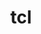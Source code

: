 ---
title: "tcl"
layout: cache
categories: [package, develop]
meta: {"compilers": ["cce@=18.0.0", "clang@=14.0.0", "gcc@=10.3.0", "gcc@=11.4.0", "gcc@=9.4.0", "msvc@=19.39.33523", "oneapi@=2024.2.1"], "num_specs": 41, "num_specs_by_stack": {"e4s": 8, "e4s-cray-rhel": 3, "e4s-cray-sles": 2, "e4s-neoverse-v2": 5, "e4s-neoverse_v1": 1, "e4s-oneapi": 8, "e4s-power": 1, "root": 41, "tutorial": 14, "windows-vis": 3}, "oss": ["rhel8", "sle_hpc15", "ubuntu20.04", "ubuntu22.04", "windows10.0.20348"], "platforms": ["linux", "windows"], "stacks": ["e4s", "e4s-cray-rhel", "e4s-cray-sles", "e4s-neoverse-v2", "e4s-neoverse_v1", "e4s-oneapi", "e4s-power", "root", "tutorial", "windows-vis"], "targets": ["neoverse_v1", "neoverse_v2", "ppc64le", "x86_64", "x86_64_v3", "x86_64_v4"], "versions": ["8.6.12"]}
spec_details: [{"compiler": "cce@=18.0.0", "hash": "ccjwvztzspxkg4qfpet235s6ejjztibn", "os": "rhel8", "platform": "linux", "size": "-", "stacks": ["e4s-cray-rhel", "root"], "tarball": "https://binaries.spack.io/develop/build_cache/linux-rhel8-x86_64_v3/cce-18.0.0/tcl-8.6.12/linux-rhel8-x86_64_v3-cce-18.0.0-tcl-8.6.12-ccjwvztzspxkg4qfpet235s6ejjztibn.spack", "target": "x86_64_v3", "variants": ["build_system=autotools"], "versions": ["8.6.12"]}, {"compiler": "cce@=18.0.0", "hash": "dzm7ctwc7zj4nrpwtncmyhdxbtf5i7wa", "os": "rhel8", "platform": "linux", "size": "-", "stacks": ["e4s-cray-rhel", "root"], "tarball": "https://binaries.spack.io/develop/build_cache/linux-rhel8-x86_64_v3/cce-18.0.0/tcl-8.6.12/linux-rhel8-x86_64_v3-cce-18.0.0-tcl-8.6.12-dzm7ctwc7zj4nrpwtncmyhdxbtf5i7wa.spack", "target": "x86_64_v3", "variants": ["build_system=autotools"], "versions": ["8.6.12"]}, {"compiler": "cce@=18.0.0", "hash": "22wfm6fdh3rnbqtz5skv6bq2mws6k3kb", "os": "rhel8", "platform": "linux", "size": "-", "stacks": ["e4s-cray-rhel", "root"], "tarball": "https://binaries.spack.io/develop/build_cache/linux-rhel8-x86_64_v3/cce-18.0.0/tcl-8.6.12/linux-rhel8-x86_64_v3-cce-18.0.0-tcl-8.6.12-22wfm6fdh3rnbqtz5skv6bq2mws6k3kb.spack", "target": "x86_64_v3", "variants": ["build_system=autotools"], "versions": ["8.6.12"]}, {"compiler": "gcc@=10.3.0", "hash": "gmalljppeaq3qxk5wq3ru54wndetzdgp", "os": "sle_hpc15", "platform": "linux", "size": "-", "stacks": ["e4s-cray-sles", "root"], "tarball": "https://binaries.spack.io/develop/build_cache/linux-sle_hpc15-x86_64_v4/gcc-10.3.0/tcl-8.6.12/linux-sle_hpc15-x86_64_v4-gcc-10.3.0-tcl-8.6.12-gmalljppeaq3qxk5wq3ru54wndetzdgp.spack", "target": "x86_64_v4", "variants": ["build_system=autotools"], "versions": ["8.6.12"]}, {"compiler": "gcc@=10.3.0", "hash": "eg4j34j66ly5vpw27japn2sx6lufcp43", "os": "sle_hpc15", "platform": "linux", "size": "-", "stacks": ["e4s-cray-sles", "root"], "tarball": "https://binaries.spack.io/develop/build_cache/linux-sle_hpc15-x86_64_v4/gcc-10.3.0/tcl-8.6.12/linux-sle_hpc15-x86_64_v4-gcc-10.3.0-tcl-8.6.12-eg4j34j66ly5vpw27japn2sx6lufcp43.spack", "target": "x86_64_v4", "variants": ["build_system=autotools"], "versions": ["8.6.12"]}, {"compiler": "gcc@=9.4.0", "hash": "rttri3fhoxxrh5m5yphmztpjl3om7zmu", "os": "ubuntu20.04", "platform": "linux", "size": "-", "stacks": ["e4s-power", "root"], "tarball": "https://binaries.spack.io/develop/build_cache/linux-ubuntu20.04-ppc64le/gcc-9.4.0/tcl-8.6.12/linux-ubuntu20.04-ppc64le-gcc-9.4.0-tcl-8.6.12-rttri3fhoxxrh5m5yphmztpjl3om7zmu.spack", "target": "ppc64le", "variants": ["build_system=autotools"], "versions": ["8.6.12"]}, {"compiler": "gcc@=11.4.0", "hash": "3wst2qrwubbmiciamjsek7wz5ulimgns", "os": "ubuntu22.04", "platform": "linux", "size": "-", "stacks": ["e4s-neoverse_v1", "root"], "tarball": "https://binaries.spack.io/develop/build_cache/linux-ubuntu22.04-neoverse_v1/gcc-11.4.0/tcl-8.6.12/linux-ubuntu22.04-neoverse_v1-gcc-11.4.0-tcl-8.6.12-3wst2qrwubbmiciamjsek7wz5ulimgns.spack", "target": "neoverse_v1", "variants": ["build_system=autotools"], "versions": ["8.6.12"]}, {"compiler": "gcc@=11.4.0", "hash": "mxwr2qehzeksktcd2vo3ogwozccp25v3", "os": "ubuntu22.04", "platform": "linux", "size": "-", "stacks": ["e4s-neoverse-v2", "root"], "tarball": "https://binaries.spack.io/develop/build_cache/linux-ubuntu22.04-neoverse_v2/gcc-11.4.0/tcl-8.6.12/linux-ubuntu22.04-neoverse_v2-gcc-11.4.0-tcl-8.6.12-mxwr2qehzeksktcd2vo3ogwozccp25v3.spack", "target": "neoverse_v2", "variants": ["build_system=autotools"], "versions": ["8.6.12"]}, {"compiler": "gcc@=11.4.0", "hash": "uggfqpirvf2265b4vtye2jj7wzio6y5y", "os": "ubuntu22.04", "platform": "linux", "size": "-", "stacks": ["e4s-neoverse-v2", "root"], "tarball": "https://binaries.spack.io/develop/build_cache/linux-ubuntu22.04-neoverse_v2/gcc-11.4.0/tcl-8.6.12/linux-ubuntu22.04-neoverse_v2-gcc-11.4.0-tcl-8.6.12-uggfqpirvf2265b4vtye2jj7wzio6y5y.spack", "target": "neoverse_v2", "variants": ["build_system=autotools"], "versions": ["8.6.12"]}, {"compiler": "gcc@=11.4.0", "hash": "pyjnkabea3x65vk2k7gjw2whg4elqthd", "os": "ubuntu22.04", "platform": "linux", "size": "-", "stacks": ["e4s-neoverse-v2", "root"], "tarball": "https://binaries.spack.io/develop/build_cache/linux-ubuntu22.04-neoverse_v2/gcc-11.4.0/tcl-8.6.12/linux-ubuntu22.04-neoverse_v2-gcc-11.4.0-tcl-8.6.12-pyjnkabea3x65vk2k7gjw2whg4elqthd.spack", "target": "neoverse_v2", "variants": ["build_system=autotools"], "versions": ["8.6.12"]}, {"compiler": "gcc@=11.4.0", "hash": "3yb2myer56ahd4xcbb443nwghnubidph", "os": "ubuntu22.04", "platform": "linux", "size": "-", "stacks": ["e4s-neoverse-v2", "root"], "tarball": "https://binaries.spack.io/develop/build_cache/linux-ubuntu22.04-neoverse_v2/gcc-11.4.0/tcl-8.6.12/linux-ubuntu22.04-neoverse_v2-gcc-11.4.0-tcl-8.6.12-3yb2myer56ahd4xcbb443nwghnubidph.spack", "target": "neoverse_v2", "variants": ["build_system=autotools"], "versions": ["8.6.12"]}, {"compiler": "gcc@=11.4.0", "hash": "5zdpup7vmkkorrm72erhi62qqdoxxvia", "os": "ubuntu22.04", "platform": "linux", "size": "-", "stacks": ["e4s-neoverse-v2", "root"], "tarball": "https://binaries.spack.io/develop/build_cache/linux-ubuntu22.04-neoverse_v2/gcc-11.4.0/tcl-8.6.12/linux-ubuntu22.04-neoverse_v2-gcc-11.4.0-tcl-8.6.12-5zdpup7vmkkorrm72erhi62qqdoxxvia.spack", "target": "neoverse_v2", "variants": ["build_system=autotools"], "versions": ["8.6.12"]}, {"compiler": "clang@=14.0.0", "hash": "4fulvgeiiy4gacywrswkbg2rx35l7zhp", "os": "ubuntu22.04", "platform": "linux", "size": "-", "stacks": ["root", "tutorial"], "tarball": "https://binaries.spack.io/develop/build_cache/linux-ubuntu22.04-x86_64_v3/clang-14.0.0/tcl-8.6.12/linux-ubuntu22.04-x86_64_v3-clang-14.0.0-tcl-8.6.12-4fulvgeiiy4gacywrswkbg2rx35l7zhp.spack", "target": "x86_64_v3", "variants": ["build_system=autotools"], "versions": ["8.6.12"]}, {"compiler": "clang@=14.0.0", "hash": "flwyy2x6tgue6jnai6sblgeaxjjjqnqn", "os": "ubuntu22.04", "platform": "linux", "size": "-", "stacks": ["root", "tutorial"], "tarball": "https://binaries.spack.io/develop/build_cache/linux-ubuntu22.04-x86_64_v3/clang-14.0.0/tcl-8.6.12/linux-ubuntu22.04-x86_64_v3-clang-14.0.0-tcl-8.6.12-flwyy2x6tgue6jnai6sblgeaxjjjqnqn.spack", "target": "x86_64_v3", "variants": ["build_system=autotools"], "versions": ["8.6.12"]}, {"compiler": "clang@=14.0.0", "hash": "oamzjs34kk3bhoiansiesxa3racatdp4", "os": "ubuntu22.04", "platform": "linux", "size": "-", "stacks": ["root", "tutorial"], "tarball": "https://binaries.spack.io/develop/build_cache/linux-ubuntu22.04-x86_64_v3/clang-14.0.0/tcl-8.6.12/linux-ubuntu22.04-x86_64_v3-clang-14.0.0-tcl-8.6.12-oamzjs34kk3bhoiansiesxa3racatdp4.spack", "target": "x86_64_v3", "variants": ["build_system=autotools"], "versions": ["8.6.12"]}, {"compiler": "clang@=14.0.0", "hash": "vkrsvxsie6ezucbpv5s6s6l2acjuryat", "os": "ubuntu22.04", "platform": "linux", "size": "-", "stacks": ["root", "tutorial"], "tarball": "https://binaries.spack.io/develop/build_cache/linux-ubuntu22.04-x86_64_v3/clang-14.0.0/tcl-8.6.12/linux-ubuntu22.04-x86_64_v3-clang-14.0.0-tcl-8.6.12-vkrsvxsie6ezucbpv5s6s6l2acjuryat.spack", "target": "x86_64_v3", "variants": ["build_system=autotools"], "versions": ["8.6.12"]}, {"compiler": "gcc@=11.4.0", "hash": "55ssvvgm2pyomhd5kkoapxeridpperyn", "os": "ubuntu22.04", "platform": "linux", "size": "-", "stacks": ["e4s", "root"], "tarball": "https://binaries.spack.io/develop/build_cache/linux-ubuntu22.04-x86_64_v3/gcc-11.4.0/tcl-8.6.12/linux-ubuntu22.04-x86_64_v3-gcc-11.4.0-tcl-8.6.12-55ssvvgm2pyomhd5kkoapxeridpperyn.spack", "target": "x86_64_v3", "variants": ["build_system=autotools"], "versions": ["8.6.12"]}, {"compiler": "gcc@=11.4.0", "hash": "e5n2r65shedudxkg3hhyufvqruk6dc2f", "os": "ubuntu22.04", "platform": "linux", "size": "-", "stacks": ["e4s", "root"], "tarball": "https://binaries.spack.io/develop/build_cache/linux-ubuntu22.04-x86_64_v3/gcc-11.4.0/tcl-8.6.12/linux-ubuntu22.04-x86_64_v3-gcc-11.4.0-tcl-8.6.12-e5n2r65shedudxkg3hhyufvqruk6dc2f.spack", "target": "x86_64_v3", "variants": ["build_system=autotools"], "versions": ["8.6.12"]}, {"compiler": "gcc@=11.4.0", "hash": "snewo6xnvwrjao34s7hw6he6f6cnsmc4", "os": "ubuntu22.04", "platform": "linux", "size": "-", "stacks": ["e4s", "root"], "tarball": "https://binaries.spack.io/develop/build_cache/linux-ubuntu22.04-x86_64_v3/gcc-11.4.0/tcl-8.6.12/linux-ubuntu22.04-x86_64_v3-gcc-11.4.0-tcl-8.6.12-snewo6xnvwrjao34s7hw6he6f6cnsmc4.spack", "target": "x86_64_v3", "variants": ["build_system=autotools"], "versions": ["8.6.12"]}, {"compiler": "gcc@=11.4.0", "hash": "3vonscnbe22gamdi6z6flzr76hffgpko", "os": "ubuntu22.04", "platform": "linux", "size": "-", "stacks": ["e4s", "root"], "tarball": "https://binaries.spack.io/develop/build_cache/linux-ubuntu22.04-x86_64_v3/gcc-11.4.0/tcl-8.6.12/linux-ubuntu22.04-x86_64_v3-gcc-11.4.0-tcl-8.6.12-3vonscnbe22gamdi6z6flzr76hffgpko.spack", "target": "x86_64_v3", "variants": ["build_system=autotools"], "versions": ["8.6.12"]}, {"compiler": "gcc@=11.4.0", "hash": "gmtnksmljxu2dwnzgo2gicwdmmd5cbxn", "os": "ubuntu22.04", "platform": "linux", "size": "-", "stacks": ["e4s", "root", "tutorial"], "tarball": "https://binaries.spack.io/develop/build_cache/linux-ubuntu22.04-x86_64_v3/gcc-11.4.0/tcl-8.6.12/linux-ubuntu22.04-x86_64_v3-gcc-11.4.0-tcl-8.6.12-gmtnksmljxu2dwnzgo2gicwdmmd5cbxn.spack", "target": "x86_64_v3", "variants": ["build_system=autotools"], "versions": ["8.6.12"]}, {"compiler": "gcc@=11.4.0", "hash": "i2cxnuty2nxaha5l4dgn3hq2xp5p7hlq", "os": "ubuntu22.04", "platform": "linux", "size": "-", "stacks": ["e4s", "root", "tutorial"], "tarball": "https://binaries.spack.io/develop/build_cache/linux-ubuntu22.04-x86_64_v3/gcc-11.4.0/tcl-8.6.12/linux-ubuntu22.04-x86_64_v3-gcc-11.4.0-tcl-8.6.12-i2cxnuty2nxaha5l4dgn3hq2xp5p7hlq.spack", "target": "x86_64_v3", "variants": ["build_system=autotools"], "versions": ["8.6.12"]}, {"compiler": "gcc@=11.4.0", "hash": "djetkoacznt727k4owgfmo57qcm4ji5f", "os": "ubuntu22.04", "platform": "linux", "size": "-", "stacks": ["e4s", "root", "tutorial"], "tarball": "https://binaries.spack.io/develop/build_cache/linux-ubuntu22.04-x86_64_v3/gcc-11.4.0/tcl-8.6.12/linux-ubuntu22.04-x86_64_v3-gcc-11.4.0-tcl-8.6.12-djetkoacznt727k4owgfmo57qcm4ji5f.spack", "target": "x86_64_v3", "variants": ["build_system=autotools"], "versions": ["8.6.12"]}, {"compiler": "gcc@=11.4.0", "hash": "jwekdljhhvpskwf3elaqdhjt4b7dwe42", "os": "ubuntu22.04", "platform": "linux", "size": "-", "stacks": ["e4s", "root", "tutorial"], "tarball": "https://binaries.spack.io/develop/build_cache/linux-ubuntu22.04-x86_64_v3/gcc-11.4.0/tcl-8.6.12/linux-ubuntu22.04-x86_64_v3-gcc-11.4.0-tcl-8.6.12-jwekdljhhvpskwf3elaqdhjt4b7dwe42.spack", "target": "x86_64_v3", "variants": ["build_system=autotools"], "versions": ["8.6.12"]}, {"compiler": "gcc@=11.4.0", "hash": "7g7mvosgchf2ns67iexgowr3tpw46pcz", "os": "ubuntu22.04", "platform": "linux", "size": "-", "stacks": ["root", "tutorial"], "tarball": "https://binaries.spack.io/develop/build_cache/linux-ubuntu22.04-x86_64_v3/gcc-11.4.0/tcl-8.6.12/linux-ubuntu22.04-x86_64_v3-gcc-11.4.0-tcl-8.6.12-7g7mvosgchf2ns67iexgowr3tpw46pcz.spack", "target": "x86_64_v3", "variants": ["build_system=autotools"], "versions": ["8.6.12"]}, {"compiler": "gcc@=11.4.0", "hash": "j7tqp2xi3a6kwj2df6li5ncsmvy7uzxf", "os": "ubuntu22.04", "platform": "linux", "size": "-", "stacks": ["root", "tutorial"], "tarball": "https://binaries.spack.io/develop/build_cache/linux-ubuntu22.04-x86_64_v3/gcc-11.4.0/tcl-8.6.12/linux-ubuntu22.04-x86_64_v3-gcc-11.4.0-tcl-8.6.12-j7tqp2xi3a6kwj2df6li5ncsmvy7uzxf.spack", "target": "x86_64_v3", "variants": ["build_system=autotools"], "versions": ["8.6.12"]}, {"compiler": "gcc@=11.4.0", "hash": "qnpvciflllihi3ihcveakbi7ejz7mqmq", "os": "ubuntu22.04", "platform": "linux", "size": "-", "stacks": ["root", "tutorial"], "tarball": "https://binaries.spack.io/develop/build_cache/linux-ubuntu22.04-x86_64_v3/gcc-11.4.0/tcl-8.6.12/linux-ubuntu22.04-x86_64_v3-gcc-11.4.0-tcl-8.6.12-qnpvciflllihi3ihcveakbi7ejz7mqmq.spack", "target": "x86_64_v3", "variants": ["build_system=autotools"], "versions": ["8.6.12"]}, {"compiler": "gcc@=11.4.0", "hash": "rmamy4c5ian4mzem3v3ljhwrhke2rrou", "os": "ubuntu22.04", "platform": "linux", "size": "-", "stacks": ["root", "tutorial"], "tarball": "https://binaries.spack.io/develop/build_cache/linux-ubuntu22.04-x86_64_v3/gcc-11.4.0/tcl-8.6.12/linux-ubuntu22.04-x86_64_v3-gcc-11.4.0-tcl-8.6.12-rmamy4c5ian4mzem3v3ljhwrhke2rrou.spack", "target": "x86_64_v3", "variants": ["build_system=autotools"], "versions": ["8.6.12"]}, {"compiler": "gcc@=11.4.0", "hash": "xznmz6idigsaqm6y6tbvv532omzrjozm", "os": "ubuntu22.04", "platform": "linux", "size": "-", "stacks": ["root", "tutorial"], "tarball": "https://binaries.spack.io/develop/build_cache/linux-ubuntu22.04-x86_64_v3/gcc-11.4.0/tcl-8.6.12/linux-ubuntu22.04-x86_64_v3-gcc-11.4.0-tcl-8.6.12-xznmz6idigsaqm6y6tbvv532omzrjozm.spack", "target": "x86_64_v3", "variants": ["build_system=autotools"], "versions": ["8.6.12"]}, {"compiler": "gcc@=11.4.0", "hash": "yetcbespi6ohzxcx3nt2uv44mcnwffbn", "os": "ubuntu22.04", "platform": "linux", "size": "-", "stacks": ["root", "tutorial"], "tarball": "https://binaries.spack.io/develop/build_cache/linux-ubuntu22.04-x86_64_v3/gcc-11.4.0/tcl-8.6.12/linux-ubuntu22.04-x86_64_v3-gcc-11.4.0-tcl-8.6.12-yetcbespi6ohzxcx3nt2uv44mcnwffbn.spack", "target": "x86_64_v3", "variants": ["build_system=autotools"], "versions": ["8.6.12"]}, {"compiler": "oneapi@=2024.2.1", "hash": "e6kaiavu6qx47pikwbhogbroqqbi2aya", "os": "ubuntu22.04", "platform": "linux", "size": "-", "stacks": ["e4s-oneapi", "root"], "tarball": "https://binaries.spack.io/develop/build_cache/linux-ubuntu22.04-x86_64_v3/oneapi-2024.2.1/tcl-8.6.12/linux-ubuntu22.04-x86_64_v3-oneapi-2024.2.1-tcl-8.6.12-e6kaiavu6qx47pikwbhogbroqqbi2aya.spack", "target": "x86_64_v3", "variants": ["build_system=autotools"], "versions": ["8.6.12"]}, {"compiler": "oneapi@=2024.2.1", "hash": "yw6wmlfj6ep7ghoyndf36s4biiy2wxuo", "os": "ubuntu22.04", "platform": "linux", "size": "-", "stacks": ["e4s-oneapi", "root"], "tarball": "https://binaries.spack.io/develop/build_cache/linux-ubuntu22.04-x86_64_v3/oneapi-2024.2.1/tcl-8.6.12/linux-ubuntu22.04-x86_64_v3-oneapi-2024.2.1-tcl-8.6.12-yw6wmlfj6ep7ghoyndf36s4biiy2wxuo.spack", "target": "x86_64_v3", "variants": ["build_system=autotools"], "versions": ["8.6.12"]}, {"compiler": "oneapi@=2024.2.1", "hash": "cu6mm2ulbnr2vq62dm3xfr2epree2w52", "os": "ubuntu22.04", "platform": "linux", "size": "-", "stacks": ["e4s-oneapi", "root"], "tarball": "https://binaries.spack.io/develop/build_cache/linux-ubuntu22.04-x86_64_v3/oneapi-2024.2.1/tcl-8.6.12/linux-ubuntu22.04-x86_64_v3-oneapi-2024.2.1-tcl-8.6.12-cu6mm2ulbnr2vq62dm3xfr2epree2w52.spack", "target": "x86_64_v3", "variants": ["build_system=autotools"], "versions": ["8.6.12"]}, {"compiler": "oneapi@=2024.2.1", "hash": "6h6a6f3chc6jeuwtzci2yqht7h43ixqs", "os": "ubuntu22.04", "platform": "linux", "size": "-", "stacks": ["e4s-oneapi", "root"], "tarball": "https://binaries.spack.io/develop/build_cache/linux-ubuntu22.04-x86_64_v3/oneapi-2024.2.1/tcl-8.6.12/linux-ubuntu22.04-x86_64_v3-oneapi-2024.2.1-tcl-8.6.12-6h6a6f3chc6jeuwtzci2yqht7h43ixqs.spack", "target": "x86_64_v3", "variants": ["build_system=autotools"], "versions": ["8.6.12"]}, {"compiler": "oneapi@=2024.2.1", "hash": "zirjxi4omagaltva2xwnqeo3dlttrkrt", "os": "ubuntu22.04", "platform": "linux", "size": "-", "stacks": ["e4s-oneapi", "root"], "tarball": "https://binaries.spack.io/develop/build_cache/linux-ubuntu22.04-x86_64_v3/oneapi-2024.2.1/tcl-8.6.12/linux-ubuntu22.04-x86_64_v3-oneapi-2024.2.1-tcl-8.6.12-zirjxi4omagaltva2xwnqeo3dlttrkrt.spack", "target": "x86_64_v3", "variants": ["build_system=autotools"], "versions": ["8.6.12"]}, {"compiler": "oneapi@=2024.2.1", "hash": "qze4zmqx74xdyalomkk2capqy6lf4hmv", "os": "ubuntu22.04", "platform": "linux", "size": "-", "stacks": ["e4s-oneapi", "root"], "tarball": "https://binaries.spack.io/develop/build_cache/linux-ubuntu22.04-x86_64_v3/oneapi-2024.2.1/tcl-8.6.12/linux-ubuntu22.04-x86_64_v3-oneapi-2024.2.1-tcl-8.6.12-qze4zmqx74xdyalomkk2capqy6lf4hmv.spack", "target": "x86_64_v3", "variants": ["build_system=autotools"], "versions": ["8.6.12"]}, {"compiler": "oneapi@=2024.2.1", "hash": "3vkalxruadavvqbua3npqdimgzjfx2qy", "os": "ubuntu22.04", "platform": "linux", "size": "-", "stacks": ["e4s-oneapi", "root"], "tarball": "https://binaries.spack.io/develop/build_cache/linux-ubuntu22.04-x86_64_v3/oneapi-2024.2.1/tcl-8.6.12/linux-ubuntu22.04-x86_64_v3-oneapi-2024.2.1-tcl-8.6.12-3vkalxruadavvqbua3npqdimgzjfx2qy.spack", "target": "x86_64_v3", "variants": ["build_system=autotools"], "versions": ["8.6.12"]}, {"compiler": "oneapi@=2024.2.1", "hash": "m3glynbseevwykn3ogqi4hiihvhutxel", "os": "ubuntu22.04", "platform": "linux", "size": "-", "stacks": ["e4s-oneapi", "root"], "tarball": "https://binaries.spack.io/develop/build_cache/linux-ubuntu22.04-x86_64_v3/oneapi-2024.2.1/tcl-8.6.12/linux-ubuntu22.04-x86_64_v3-oneapi-2024.2.1-tcl-8.6.12-m3glynbseevwykn3ogqi4hiihvhutxel.spack", "target": "x86_64_v3", "variants": ["build_system=autotools"], "versions": ["8.6.12"]}, {"compiler": "msvc@=19.39.33523", "hash": "dazmqvwdzr74qm3aqp2ekzeuejc4axte", "os": "windows10.0.20348", "platform": "windows", "size": "-", "stacks": ["root", "windows-vis"], "tarball": "https://binaries.spack.io/develop/build_cache/windows-windows10.0.20348-x86_64/msvc-19.39.33523/tcl-8.6.12/windows-windows10.0.20348-x86_64-msvc-19.39.33523-tcl-8.6.12-dazmqvwdzr74qm3aqp2ekzeuejc4axte.spack", "target": "x86_64", "variants": ["build_system=nmake", "patches=41228f8"], "versions": ["8.6.12"]}, {"compiler": "msvc@=19.39.33523", "hash": "uvgkhep7kyqsmcr25ffsm2et3cdhxwaj", "os": "windows10.0.20348", "platform": "windows", "size": "-", "stacks": ["root", "windows-vis"], "tarball": "https://binaries.spack.io/develop/build_cache/windows-windows10.0.20348-x86_64/msvc-19.39.33523/tcl-8.6.12/windows-windows10.0.20348-x86_64-msvc-19.39.33523-tcl-8.6.12-uvgkhep7kyqsmcr25ffsm2et3cdhxwaj.spack", "target": "x86_64", "variants": ["build_system=nmake", "patches=41228f8"], "versions": ["8.6.12"]}, {"compiler": "msvc@=19.39.33523", "hash": "wo42nei7obyd5pm3fm7rx5h7wlmwvhe5", "os": "windows10.0.20348", "platform": "windows", "size": "-", "stacks": ["root", "windows-vis"], "tarball": "https://binaries.spack.io/develop/build_cache/windows-windows10.0.20348-x86_64/msvc-19.39.33523/tcl-8.6.12/windows-windows10.0.20348-x86_64-msvc-19.39.33523-tcl-8.6.12-wo42nei7obyd5pm3fm7rx5h7wlmwvhe5.spack", "target": "x86_64", "variants": ["build_system=nmake", "patches=41228f8"], "versions": ["8.6.12"]}]
---